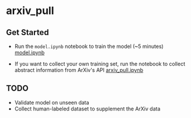 # arxiv_pull

## Get Started

*  Run the `model.ipynb` notebook to train the model (~5 minutes)
[model.ipynb](./model.ipynb)

* If you want to collect your own training set, run the notebook to collect abstract information from ArXiv's API
[arxiv_pull.ipynb](./arxiv_pull.ipynb)

## TODO
* Validate model on unseen data
* Collect human-labeled dataset to supplement the ArXiv data
